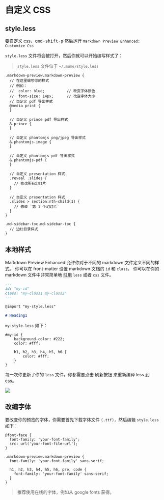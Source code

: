# 自定义 CSS

## style.less

要自定义 css，<kbd>cmd-shift-p</kbd> 然后运行 `Markdown Preview Enhanced: Customize Css`

`style.less` 文件将会被打开，然后你就可以开始编写样式了：

> `style.less` 文件位于 `~/.mume/style.less`


```less
.markdown-preview.markdown-preview {
  // 在这里编写你的样式
  // 例如：
  //  color: blue;          // 改变字体颜色
  //  font-size: 14px;      // 改变字体大小
  // 自定义 pdf 导出样式
  @media print {
  }

  // 自定义 prince pdf 导出样式
  &.prince {
  }

  // 自定义 phantomjs png/jpeg 导出样式
  &.phantomjs-image {
  }

  // 自定义 phantomjs pdf 导出样式
  &.phantomjs-pdf {
  }

  // 自定义 presentation 样式
  .reveal .slides {
    // 修改所有幻灯片
  }

  // 自定义 presentation 样式
  .slides > section:nth-child(1) {
    // 修改 `第 1 个幻灯片`
  }
}

.md-sidebar-toc.md-sidebar-toc {
  // 边栏目录样式
}
```

## 本地样式
Markdown Preview Enhanced 允许你对于不同的 markdown 文件定义不同的样式。
你可以在 front-matter 设置 markdown 文档的 `id` 和 `class`。
你可以在你的 markdown 文件中非常简单地 [引用](zh-cn/file-imports.md) `less` 或者 `css` 文件。

```markdown
---
id: "my-id"
class: "my-class1 my-class2"
---

@import "my-style.less"

# Heading1
```

`my-style.less` 如下：

```less
#my-id {
    background-color: #222;
    color: #fff;

    h1, h2, h3, h4, h5, h6 {
        color: #fff;
    }
}
```

每一次你更新了你的 `less` 文件，你都需要点击 刷新按钮 来重新编译 less 到 css。

![](https://cloud.githubusercontent.com/assets/1908863/22716917/c7088ae0-ed5d-11e6-8db9-e1ab035a3a2b.png)

## 改编字体
要改变你的预览的字体，你需要首先下载字体文件 `(.ttf)`，然后编辑 `style.less` 如下：

```less
@font-face {
  font-family: 'your-font-family';
  src: url('your-font-file-url');
}

.markdown-preview.markdown-preview {
  font-family: 'your-font-family' sans-serif;

  h1, h2, h3, h4, h5, h6, pre, code {
    font-family: 'your-font-family' sans-serif;
  }
}
```

> 推荐使用在线的字体，例如从 google fonts 获得。
